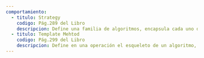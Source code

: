 ```yaml
---
comportamiento:
  - titulo: Strategy
    codigo: Pág.289 del Libro
    descripcion: Define una familia de algoritmos, encapsula cada uno de ellos y los hace intercambiables. Permite que un algoritmo varie independientemente de los clientes que lo usan.
  - titulo: Template Mehtod
    codigo: Pág.299 del Libro
    descripcion: Define en una operación el esqueleto de un algoritmo, delegando en las subclases algunos de sus pasos. Permite que las subclases redefinan ciertos pasos de un algoritmo sin cambiar su estructura
---
```

